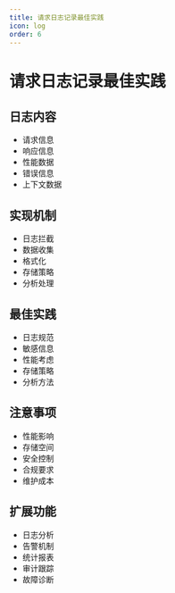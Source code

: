 ```yaml
---
title: 请求日志记录最佳实践
icon: log
order: 6
---
```


# 请求日志记录最佳实践

## 日志内容
- 请求信息
- 响应信息
- 性能数据
- 错误信息
- 上下文数据

## 实现机制
- 日志拦截
- 数据收集
- 格式化
- 存储策略
- 分析处理

## 最佳实践
- 日志规范
- 敏感信息
- 性能考虑
- 存储策略
- 分析方法

## 注意事项
- 性能影响
- 存储空间
- 安全控制
- 合规要求
- 维护成本

## 扩展功能
- 日志分析
- 告警机制
- 统计报表
- 审计跟踪
- 故障诊断

